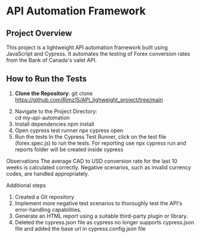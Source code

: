 # API Automation Framework

## Project Overview
This project is a lightweight API automation framework built using JavaScript and Cypress. It automates the testing of Forex conversion rates from the Bank of Canada's valet API.

## How to Run the Tests
1. **Clone the Repository**:
   git clone https://github.com/Rimz15/API_lighweight_project/tree/main
2) Navigate to the Project Directory:   
cd my-api-automation
3) Install dependencies
npm install
4) Open cypress test runner
npx cypress open
5) Run the tests 
In the Cypress Test Runner, click on the test file (forex.spec.js) to run the tests.
For reporting use npx cypress run
and reports folder will be created inside cypress

Observations
The average CAD to USD conversion rate for the last 10 weeks is calculated correctly.
Negative scenarios, such as invalid currency codes, are handled appropriately.

Additional steps
1) Created a Git repository
2) Implement more negative test scenarios to thoroughly test the API's error-handling capabilities.
3) Generate an HTML report using a suitable third-party plugin or library.
4) Deleted the cypress.json file as cypress no longer supports cypress.json file and added the base url in cypress.config.json file